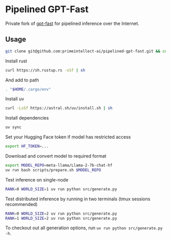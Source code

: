 # Pipelined GPT-Fast

Private fork of [gpt-fast](https://github.com/pytorch-labs/gpt-fast) for pipelined inference over the Internet.

## Usage

```bash
git clone git@github.com:primeintellect-ai/pipelined-gpt-fast.git && cd pipelined-gpt-fast
```

Install rust

```bash
curl https://sh.rustup.rs -sSf | sh
```

And add to path

```bash
. "$HOME/.cargo/env"
```

Install uv

```bash
curl -LsSf https://astral.sh/uv/install.sh | sh
```

Install dependencies

```bash
uv sync
```

Set your Hugging Face token if model has restricted access

```bash
export HF_TOKEN=...
```

Download and convert model to required format

```bash
export MODEL_REPO=meta-llama/Llama-2-7b-chat-hf
uv run bash scripts/prepare.sh $MODEL_REPO
```

Test inference on single-node

```bash
RANK=0 WORLD_SIZE=1 uv run python src/generate.py
```

Test distributed inference by running in two terminals (tmux sessions recommended)

```bash
RANK=0 WORLD_SIZE=2 uv run python src/generate.py
RANK=1 WORLD_SIZE=2 uv run python src/generate.py
```

To checkout out all generation options, run `uv run python src/generate.py -h`.